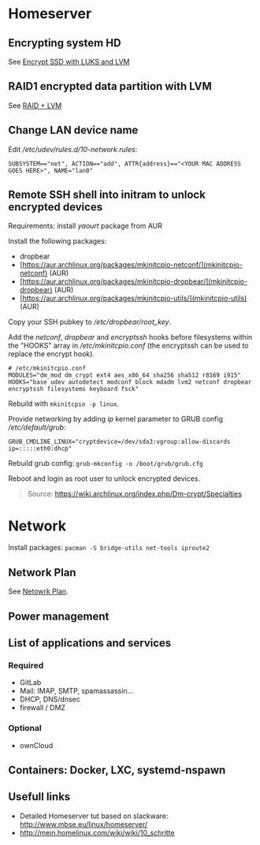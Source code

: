 # Homeserver


## Encrypting system HD

See [Encrypt SSD with LUKS and LVM](linux/encrypt_system_ssd.md)


## RAID1 encrypted data partition with LVM

See [RAID + LVM](linux/raid+lvm.md)



## Change LAN device name

Edit */etc/udev/rules.d/10-network.rules*:

```
SUBSYSTEM=="net", ACTION=="add", ATTR{address}=="<YOUR MAC ADDRESS GOES HERE>", NAME="lan0"
```


## Remote SSH shell into initram to unlock encrypted devices

Requirements: install *yaourt* package from AUR

Install the following packages:
- dropbear
- [https://aur.archlinux.org/packages/mkinitcpio-netconf/](mkinitcpio-netconf) (AUR)
- [https://aur.archlinux.org/packages/mkinitcpio-dropbear/](mkinitcpio-dropbear) (AUR)
- [https://aur.archlinux.org/packages/mkinitcpio-utils/](mkinitcpio-utils) (AUR)

Copy your SSH pubkey to */etc/dropbear/root_key*.

Add the *netconf*, *dropbear* and *encryptssh* hooks before filesystems within the "HOOKS" array in */etc/mkinitcpio.conf* (the encryptssh can be used to replace the encrypt hook).
```
# /etc/mkinitcpio.conf
MODULES="dm_mod dm_crypt ext4 aes_x86_64 sha256 sha512 r8169 i915"
HOOKS="base udev autodetect modconf block mdadm lvm2 netconf dropbear encryptssh filesystems keyboard fsck"
```

Rebuild with `mkinitcpio -p linux`.

Provide networking by adding *ip* kernel parameter to GRUB config */etc/default/grub*:
```
GRUB_CMDLINE_LINUX="cryptdevice=/dev/sda3:vgroup:allow-discards ip=:::::eth0:dhcp"
```

Rebuild grub config:
`grub-mkconfig -o /boot/grub/grub.cfg`

Reboot and login as root user to unlock encrypted devices.

> Source: https://wiki.archlinux.org/index.php/Dm-crypt/Specialties


# Network

Install packages:
`pacman -S bridge-utils net-tools iproute2`


## Network Plan

See [Netowrk Plan](homeserver/networl_plan.md).


## Power management



## List of applications and services

### Required
- GitLab 
- Mail: IMAP, SMTP, spamassassin...
- DHCP, DNS/dnsec
- firewall / DMZ

### Optional
- ownCloud


## Containers: Docker, LXC, systemd-nspawn


## Usefull links
- Detailed Homeserver tut based on slackware: http://www.mbse.eu/linux/homeserver/
- http://mein.homelinux.com/wiki/wiki/10_schritte



